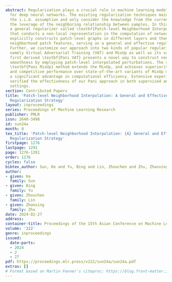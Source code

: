 ```yaml
---
abstract: Regularization plays a crucial role in machine learning models, especially
  for deep neural networks. The existing regularization techniques mainly rely on
  the i.i.d. assumption and only consider the knowledge from the current sample, without
  the leverage of the neighboring relationship between samples. In this work, we propose
  a general regularizer called \textbf{Patch-level Neighborhood Interpolation (Pani)}
  that conducts a non-local representation in the computation of networks. Our proposal
  explicitly constructs patch-level graphs in different layers and then linearly interpolates
  neighborhood patch features, serving as a general and effective regularization strategy.
  Further, we customize our approach into two kinds of popular regularization methods,
  namely Virtual Adversarial Training (VAT) and MixUp as well as its variants. The
  first derived \textbf{Pani VAT} presents a novel way to construct non-local adversarial
  smoothness by employing patch-level interpolated perturbations. The second derived
  \textbf{Pani MixUp} method extends the MixUp, and achieves superiority over MixUp
  and competitive performance over state-of-the-art variants of MixUp method with
  a significant advantage in computational efficiency. Extensive experiments have
  verified the effectiveness of our Pani approach in both supervised and semi-supervised
  settings.
section: Contributed Papers
title: 'Patch-level Neighborhood Interpolation: A General and Effective Graph-based
  Regularization Strategy'
layout: inproceedings
series: Proceedings of Machine Learning Research
publisher: PMLR
issn: 2640-3498
id: sun24a
month: 0
tex_title: 'Patch-level Neighborhood Interpolation: {A} General and Effective Graph-based
  Regularization Strategy'
firstpage: 1276
lastpage: 1291
page: 1276-1291
order: 1276
cycles: false
bibtex_author: Sun, Ke and Yu, Bing and Lin, Zhouchen and Zhu, Zhanxing
author:
- given: Ke
  family: Sun
- given: Bing
  family: Yu
- given: Zhouchen
  family: Lin
- given: Zhanxing
  family: Zhu
date: 2024-02-27
address:
container-title: Proceedings of the 15th Asian Conference on Machine Learning
volume: '222'
genre: inproceedings
issued:
  date-parts:
  - 2024
  - 2
  - 27
pdf: https://proceedings.mlr.press/v222/sun24a/sun24a.pdf
extras: []
# Format based on Martin Fenner's citeproc: https://blog.front-matter.io/posts/citeproc-yaml-for-bibliographies/
---
```

